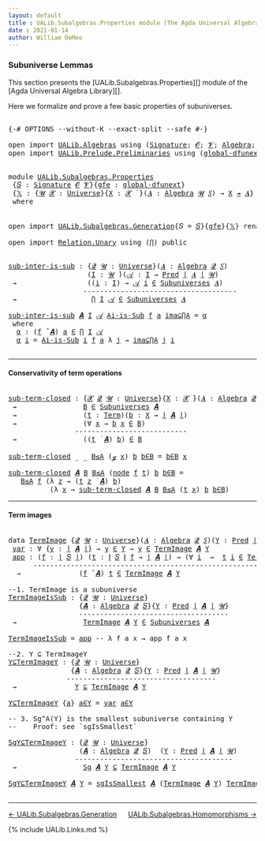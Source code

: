 ```yaml
---
layout: default
title : UALib.Subalgebras.Properties module (The Agda Universal Algebra Library)
date : 2021-01-14
author: William DeMeo
---
```


### <a id="subuniverse-lemmas">Subuniverse Lemmas</a>

This section presents the [UALib.Subalgebras.Properties][]  module of the [Agda Universal Algebra Library][].

Here we formalize and prove a few basic properties of subuniverses.

<pre class="Agda">

<a id="396" class="Symbol">{-#</a> <a id="400" class="Keyword">OPTIONS</a> <a id="408" class="Pragma">--without-K</a> <a id="420" class="Pragma">--exact-split</a> <a id="434" class="Pragma">--safe</a> <a id="441" class="Symbol">#-}</a>

<a id="446" class="Keyword">open</a> <a id="451" class="Keyword">import</a> <a id="458" href="UALib.Algebras.html" class="Module">UALib.Algebras</a> <a id="473" class="Keyword">using</a> <a id="479" class="Symbol">(</a><a id="480" href="UALib.Algebras.Signatures.html#1452" class="Function">Signature</a><a id="489" class="Symbol">;</a> <a id="491" href="universes.html#613" class="Generalizable">𝓞</a><a id="492" class="Symbol">;</a> <a id="494" href="universes.html#617" class="Generalizable">𝓥</a><a id="495" class="Symbol">;</a> <a id="497" href="UALib.Algebras.Algebras.html#811" class="Function">Algebra</a><a id="504" class="Symbol">;</a> <a id="506" href="UALib.Algebras.Algebras.html#3925" class="Function Operator">_↠_</a><a id="509" class="Symbol">)</a>
<a id="511" class="Keyword">open</a> <a id="516" class="Keyword">import</a> <a id="523" href="UALib.Prelude.Preliminaries.html" class="Module">UALib.Prelude.Preliminaries</a> <a id="551" class="Keyword">using</a> <a id="557" class="Symbol">(</a><a id="558" href="MGS-Subsingleton-Theorems.html#3468" class="Function">global-dfunext</a><a id="572" class="Symbol">;</a> <a id="574" href="universes.html#551" class="Postulate">Universe</a><a id="582" class="Symbol">;</a> <a id="584" href="universes.html#758" class="Function Operator">_̇</a><a id="586" class="Symbol">)</a>


<a id="590" class="Keyword">module</a> <a id="597" href="UALib.Subalgebras.Properties.html" class="Module">UALib.Subalgebras.Properties</a>
 <a id="627" class="Symbol">{</a><a id="628" href="UALib.Subalgebras.Properties.html#628" class="Bound">𝑆</a> <a id="630" class="Symbol">:</a> <a id="632" href="UALib.Algebras.Signatures.html#1452" class="Function">Signature</a> <a id="642" href="universes.html#613" class="Generalizable">𝓞</a> <a id="644" href="universes.html#617" class="Generalizable">𝓥</a><a id="645" class="Symbol">}{</a><a id="647" href="UALib.Subalgebras.Properties.html#647" class="Bound">gfe</a> <a id="651" class="Symbol">:</a> <a id="653" href="MGS-Subsingleton-Theorems.html#3468" class="Function">global-dfunext</a><a id="667" class="Symbol">}</a>
 <a id="670" class="Symbol">{</a><a id="671" href="UALib.Subalgebras.Properties.html#671" class="Bound">𝕏</a> <a id="673" class="Symbol">:</a> <a id="675" class="Symbol">{</a><a id="676" href="UALib.Subalgebras.Properties.html#676" class="Bound">𝓤</a> <a id="678" href="UALib.Subalgebras.Properties.html#678" class="Bound">𝓧</a> <a id="680" class="Symbol">:</a> <a id="682" href="universes.html#551" class="Postulate">Universe</a><a id="690" class="Symbol">}{</a><a id="692" href="UALib.Subalgebras.Properties.html#692" class="Bound">X</a> <a id="694" class="Symbol">:</a> <a id="696" href="UALib.Subalgebras.Properties.html#678" class="Bound">𝓧</a> <a id="698" href="universes.html#758" class="Function Operator">̇</a> <a id="700" class="Symbol">}(</a><a id="702" href="UALib.Subalgebras.Properties.html#702" class="Bound">𝑨</a> <a id="704" class="Symbol">:</a> <a id="706" href="UALib.Algebras.Algebras.html#811" class="Function">Algebra</a> <a id="714" href="UALib.Subalgebras.Properties.html#676" class="Bound">𝓤</a> <a id="716" href="UALib.Subalgebras.Properties.html#628" class="Bound">𝑆</a><a id="717" class="Symbol">)</a> <a id="719" class="Symbol">→</a> <a id="721" href="UALib.Subalgebras.Properties.html#692" class="Bound">X</a> <a id="723" href="UALib.Algebras.Algebras.html#3925" class="Function Operator">↠</a> <a id="725" href="UALib.Subalgebras.Properties.html#702" class="Bound">𝑨</a><a id="726" class="Symbol">}</a>
 <a id="729" class="Keyword">where</a>


<a id="737" class="Keyword">open</a> <a id="742" class="Keyword">import</a> <a id="749" href="UALib.Subalgebras.Generation.html" class="Module">UALib.Subalgebras.Generation</a><a id="777" class="Symbol">{</a><a id="778" class="Argument">𝑆</a> <a id="780" class="Symbol">=</a> <a id="782" href="UALib.Subalgebras.Properties.html#628" class="Bound">𝑆</a><a id="783" class="Symbol">}{</a><a id="785" href="UALib.Subalgebras.Properties.html#647" class="Bound">gfe</a><a id="788" class="Symbol">}{</a><a id="790" href="UALib.Subalgebras.Properties.html#671" class="Bound">𝕏</a><a id="791" class="Symbol">}</a> <a id="793" class="Keyword">renaming</a> <a id="802" class="Symbol">(</a>generator <a id="813" class="Symbol">to</a> ℊ<a id="817" class="Symbol">)</a> <a id="819" class="Keyword">public</a>

<a id="827" class="Keyword">open</a> <a id="832" class="Keyword">import</a> <a id="839" href="Relation.Unary.html" class="Module">Relation.Unary</a> <a id="854" class="Keyword">using</a> <a id="860" class="Symbol">(</a><a id="861" href="Relation.Unary.html#4506" class="Function">⋂</a><a id="862" class="Symbol">)</a> <a id="864" class="Keyword">public</a>


<a id="sub-inter-is-sub"></a><a id="873" href="UALib.Subalgebras.Properties.html#873" class="Function">sub-inter-is-sub</a> <a id="890" class="Symbol">:</a> <a id="892" class="Symbol">{</a><a id="893" href="UALib.Subalgebras.Properties.html#893" class="Bound">𝓠</a> <a id="895" href="UALib.Subalgebras.Properties.html#895" class="Bound">𝓤</a> <a id="897" class="Symbol">:</a> <a id="899" href="universes.html#551" class="Postulate">Universe</a><a id="907" class="Symbol">}(</a><a id="909" href="UALib.Subalgebras.Properties.html#909" class="Bound">𝑨</a> <a id="911" class="Symbol">:</a> <a id="913" href="UALib.Algebras.Algebras.html#811" class="Function">Algebra</a> <a id="921" href="UALib.Subalgebras.Properties.html#893" class="Bound">𝓠</a> <a id="923" href="UALib.Subalgebras.Properties.html#628" class="Bound">𝑆</a><a id="924" class="Symbol">)</a>
                   <a id="945" class="Symbol">(</a><a id="946" href="UALib.Subalgebras.Properties.html#946" class="Bound">I</a> <a id="948" class="Symbol">:</a> <a id="950" href="UALib.Subalgebras.Properties.html#895" class="Bound">𝓤</a> <a id="952" href="universes.html#758" class="Function Operator">̇</a><a id="953" class="Symbol">)(</a><a id="955" href="UALib.Subalgebras.Properties.html#955" class="Bound">𝒜</a> <a id="957" class="Symbol">:</a> <a id="959" href="UALib.Subalgebras.Properties.html#946" class="Bound">I</a> <a id="961" class="Symbol">→</a> <a id="963" href="UALib.Relations.Unary.html#1066" class="Function">Pred</a> <a id="968" href="UALib.Prelude.Preliminaries.html#10371" class="Function Operator">∣</a> <a id="970" href="UALib.Subalgebras.Properties.html#909" class="Bound">𝑨</a> <a id="972" href="UALib.Prelude.Preliminaries.html#10371" class="Function Operator">∣</a> <a id="974" href="UALib.Subalgebras.Properties.html#895" class="Bound">𝓤</a><a id="975" class="Symbol">)</a>
 <a id="978" class="Symbol">→</a>                 <a id="996" class="Symbol">((</a><a id="998" href="UALib.Subalgebras.Properties.html#998" class="Bound">i</a> <a id="1000" class="Symbol">:</a> <a id="1002" href="UALib.Subalgebras.Properties.html#946" class="Bound">I</a><a id="1003" class="Symbol">)</a> <a id="1005" class="Symbol">→</a> <a id="1007" href="UALib.Subalgebras.Properties.html#955" class="Bound">𝒜</a> <a id="1009" href="UALib.Subalgebras.Properties.html#998" class="Bound">i</a> <a id="1011" href="UALib.Relations.Unary.html#2667" class="Function Operator">∈</a> <a id="1013" href="UALib.Subalgebras.Subuniverses.html#833" class="Function">Subuniverses</a> <a id="1026" href="UALib.Subalgebras.Properties.html#909" class="Bound">𝑨</a><a id="1027" class="Symbol">)</a>
                  <a id="1047" class="Comment">-------------------------------------</a>
 <a id="1086" class="Symbol">→</a>                  <a id="1105" href="Relation.Unary.html#4506" class="Function">⋂</a> <a id="1107" href="UALib.Subalgebras.Properties.html#946" class="Bound">I</a> <a id="1109" href="UALib.Subalgebras.Properties.html#955" class="Bound">𝒜</a> <a id="1111" href="UALib.Relations.Unary.html#2667" class="Function Operator">∈</a> <a id="1113" href="UALib.Subalgebras.Subuniverses.html#833" class="Function">Subuniverses</a> <a id="1126" href="UALib.Subalgebras.Properties.html#909" class="Bound">𝑨</a>

<a id="1129" href="UALib.Subalgebras.Properties.html#873" class="Function">sub-inter-is-sub</a> <a id="1146" href="UALib.Subalgebras.Properties.html#1146" class="Bound">𝑨</a> <a id="1148" href="UALib.Subalgebras.Properties.html#1148" class="Bound">I</a> <a id="1150" href="UALib.Subalgebras.Properties.html#1150" class="Bound">𝒜</a> <a id="1152" href="UALib.Subalgebras.Properties.html#1152" class="Bound">Ai-is-Sub</a> <a id="1162" href="UALib.Subalgebras.Properties.html#1162" class="Bound">f</a> <a id="1164" href="UALib.Subalgebras.Properties.html#1164" class="Bound">a</a> <a id="1166" href="UALib.Subalgebras.Properties.html#1166" class="Bound">ima⊆⋂A</a> <a id="1173" class="Symbol">=</a> <a id="1175" href="UALib.Subalgebras.Properties.html#1186" class="Function">α</a>
 <a id="1178" class="Keyword">where</a>
  <a id="1186" href="UALib.Subalgebras.Properties.html#1186" class="Function">α</a> <a id="1188" class="Symbol">:</a> <a id="1190" class="Symbol">(</a><a id="1191" href="UALib.Subalgebras.Properties.html#1162" class="Bound">f</a> <a id="1193" href="UALib.Algebras.Algebras.html#3426" class="Function Operator">̂</a> <a id="1195" href="UALib.Subalgebras.Properties.html#1146" class="Bound">𝑨</a><a id="1196" class="Symbol">)</a> <a id="1198" href="UALib.Subalgebras.Properties.html#1164" class="Bound">a</a> <a id="1200" href="UALib.Relations.Unary.html#2667" class="Function Operator">∈</a> <a id="1202" href="Relation.Unary.html#4506" class="Function">⋂</a> <a id="1204" href="UALib.Subalgebras.Properties.html#1148" class="Bound">I</a> <a id="1206" href="UALib.Subalgebras.Properties.html#1150" class="Bound">𝒜</a>
  <a id="1210" href="UALib.Subalgebras.Properties.html#1186" class="Function">α</a> <a id="1212" href="UALib.Subalgebras.Properties.html#1212" class="Bound">i</a> <a id="1214" class="Symbol">=</a> <a id="1216" href="UALib.Subalgebras.Properties.html#1152" class="Bound">Ai-is-Sub</a> <a id="1226" href="UALib.Subalgebras.Properties.html#1212" class="Bound">i</a> <a id="1228" href="UALib.Subalgebras.Properties.html#1162" class="Bound">f</a> <a id="1230" href="UALib.Subalgebras.Properties.html#1164" class="Bound">a</a> <a id="1232" class="Symbol">λ</a> <a id="1234" href="UALib.Subalgebras.Properties.html#1234" class="Bound">j</a> <a id="1236" class="Symbol">→</a> <a id="1238" href="UALib.Subalgebras.Properties.html#1166" class="Bound">ima⊆⋂A</a> <a id="1245" href="UALib.Subalgebras.Properties.html#1234" class="Bound">j</a> <a id="1247" href="UALib.Subalgebras.Properties.html#1212" class="Bound">i</a>

</pre>

-------------------------------------------------------

#### <a id="conservativity-of-term-operations">Conservativity of term operations</a>

<pre class="Agda">

<a id="sub-term-closed"></a><a id="1419" href="UALib.Subalgebras.Properties.html#1419" class="Function">sub-term-closed</a> <a id="1435" class="Symbol">:</a> <a id="1437" class="Symbol">{</a><a id="1438" href="UALib.Subalgebras.Properties.html#1438" class="Bound">𝓧</a> <a id="1440" href="UALib.Subalgebras.Properties.html#1440" class="Bound">𝓠</a> <a id="1442" href="UALib.Subalgebras.Properties.html#1442" class="Bound">𝓤</a> <a id="1444" class="Symbol">:</a> <a id="1446" href="universes.html#551" class="Postulate">Universe</a><a id="1454" class="Symbol">}{</a><a id="1456" href="UALib.Subalgebras.Properties.html#1456" class="Bound">X</a> <a id="1458" class="Symbol">:</a> <a id="1460" href="UALib.Subalgebras.Properties.html#1438" class="Bound">𝓧</a> <a id="1462" href="universes.html#758" class="Function Operator">̇</a><a id="1463" class="Symbol">}(</a><a id="1465" href="UALib.Subalgebras.Properties.html#1465" class="Bound">𝑨</a> <a id="1467" class="Symbol">:</a> <a id="1469" href="UALib.Algebras.Algebras.html#811" class="Function">Algebra</a> <a id="1477" href="UALib.Subalgebras.Properties.html#1440" class="Bound">𝓠</a> <a id="1479" href="UALib.Subalgebras.Properties.html#628" class="Bound">𝑆</a><a id="1480" class="Symbol">)(</a><a id="1482" href="UALib.Subalgebras.Properties.html#1482" class="Bound">B</a> <a id="1484" class="Symbol">:</a> <a id="1486" href="UALib.Relations.Unary.html#1066" class="Function">Pred</a> <a id="1491" href="UALib.Prelude.Preliminaries.html#10371" class="Function Operator">∣</a> <a id="1493" href="UALib.Subalgebras.Properties.html#1465" class="Bound">𝑨</a> <a id="1495" href="UALib.Prelude.Preliminaries.html#10371" class="Function Operator">∣</a> <a id="1497" href="UALib.Subalgebras.Properties.html#1442" class="Bound">𝓤</a><a id="1498" class="Symbol">)</a>
 <a id="1501" class="Symbol">→</a>                <a id="1518" href="UALib.Subalgebras.Properties.html#1482" class="Bound">B</a> <a id="1520" href="UALib.Relations.Unary.html#2667" class="Function Operator">∈</a> <a id="1522" href="UALib.Subalgebras.Subuniverses.html#833" class="Function">Subuniverses</a> <a id="1535" href="UALib.Subalgebras.Properties.html#1465" class="Bound">𝑨</a>
 <a id="1538" class="Symbol">→</a>                <a id="1555" class="Symbol">(</a><a id="1556" href="UALib.Subalgebras.Properties.html#1556" class="Bound">t</a> <a id="1558" class="Symbol">:</a> <a id="1560" href="UALib.Terms.Basic.html#1040" class="Datatype">Term</a><a id="1564" class="Symbol">)(</a><a id="1566" href="UALib.Subalgebras.Properties.html#1566" class="Bound">b</a> <a id="1568" class="Symbol">:</a> <a id="1570" href="UALib.Subalgebras.Properties.html#1456" class="Bound">X</a> <a id="1572" class="Symbol">→</a> <a id="1574" href="UALib.Prelude.Preliminaries.html#10371" class="Function Operator">∣</a> <a id="1576" href="UALib.Subalgebras.Properties.html#1465" class="Bound">𝑨</a> <a id="1578" href="UALib.Prelude.Preliminaries.html#10371" class="Function Operator">∣</a><a id="1579" class="Symbol">)</a>
 <a id="1582" class="Symbol">→</a>                <a id="1599" class="Symbol">(∀</a> <a id="1602" href="UALib.Subalgebras.Properties.html#1602" class="Bound">x</a> <a id="1604" class="Symbol">→</a> <a id="1606" href="UALib.Subalgebras.Properties.html#1566" class="Bound">b</a> <a id="1608" href="UALib.Subalgebras.Properties.html#1602" class="Bound">x</a> <a id="1610" href="UALib.Relations.Unary.html#2667" class="Function Operator">∈</a> <a id="1612" href="UALib.Subalgebras.Properties.html#1482" class="Bound">B</a><a id="1613" class="Symbol">)</a>
                <a id="1631" class="Comment">---------------------------</a>
 <a id="1660" class="Symbol">→</a>                <a id="1677" class="Symbol">((</a><a id="1679" href="UALib.Subalgebras.Properties.html#1556" class="Bound">t</a> <a id="1681" href="UALib.Terms.Operations.html#1383" class="Function Operator">̇</a> <a id="1683" href="UALib.Subalgebras.Properties.html#1465" class="Bound">𝑨</a><a id="1684" class="Symbol">)</a> <a id="1686" href="UALib.Subalgebras.Properties.html#1566" class="Bound">b</a><a id="1687" class="Symbol">)</a> <a id="1689" href="UALib.Relations.Unary.html#2667" class="Function Operator">∈</a> <a id="1691" href="UALib.Subalgebras.Properties.html#1482" class="Bound">B</a>

<a id="1694" href="UALib.Subalgebras.Properties.html#1419" class="Function">sub-term-closed</a> <a id="1710" class="Symbol">_</a> <a id="1712" class="Symbol">_</a> <a id="1714" href="UALib.Subalgebras.Properties.html#1714" class="Bound">B≤A</a> <a id="1718" class="Symbol">(</a><a id="1719" href="UALib.Subalgebras.Properties.html#816" class="InductiveConstructor">ℊ</a> <a id="1721" href="UALib.Subalgebras.Properties.html#1721" class="Bound">x</a><a id="1722" class="Symbol">)</a> <a id="1724" href="UALib.Subalgebras.Properties.html#1724" class="Bound">b</a> <a id="1726" href="UALib.Subalgebras.Properties.html#1726" class="Bound">b∈B</a> <a id="1730" class="Symbol">=</a> <a id="1732" href="UALib.Subalgebras.Properties.html#1726" class="Bound">b∈B</a> <a id="1736" href="UALib.Subalgebras.Properties.html#1721" class="Bound">x</a>

<a id="1739" href="UALib.Subalgebras.Properties.html#1419" class="Function">sub-term-closed</a> <a id="1755" href="UALib.Subalgebras.Properties.html#1755" class="Bound">𝑨</a> <a id="1757" href="UALib.Subalgebras.Properties.html#1757" class="Bound">B</a> <a id="1759" href="UALib.Subalgebras.Properties.html#1759" class="Bound">B≤A</a> <a id="1763" class="Symbol">(</a><a id="1764" href="UALib.Terms.Basic.html#1123" class="InductiveConstructor">node</a> <a id="1769" href="UALib.Subalgebras.Properties.html#1769" class="Bound">f</a> <a id="1771" href="UALib.Subalgebras.Properties.html#1771" class="Bound">t</a><a id="1772" class="Symbol">)</a> <a id="1774" href="UALib.Subalgebras.Properties.html#1774" class="Bound">b</a> <a id="1776" href="UALib.Subalgebras.Properties.html#1776" class="Bound">b∈B</a> <a id="1780" class="Symbol">=</a>
   <a id="1785" href="UALib.Subalgebras.Properties.html#1759" class="Bound">B≤A</a> <a id="1789" href="UALib.Subalgebras.Properties.html#1769" class="Bound">f</a> <a id="1791" class="Symbol">(λ</a> <a id="1794" href="UALib.Subalgebras.Properties.html#1794" class="Bound">z</a> <a id="1796" class="Symbol">→</a> <a id="1798" class="Symbol">(</a><a id="1799" href="UALib.Subalgebras.Properties.html#1771" class="Bound">t</a> <a id="1801" href="UALib.Subalgebras.Properties.html#1794" class="Bound">z</a> <a id="1803" href="UALib.Terms.Operations.html#1383" class="Function Operator">̇</a> <a id="1805" href="UALib.Subalgebras.Properties.html#1755" class="Bound">𝑨</a><a id="1806" class="Symbol">)</a> <a id="1808" href="UALib.Subalgebras.Properties.html#1774" class="Bound">b</a><a id="1809" class="Symbol">)</a>
          <a id="1821" class="Symbol">(λ</a> <a id="1824" href="UALib.Subalgebras.Properties.html#1824" class="Bound">x</a> <a id="1826" class="Symbol">→</a> <a id="1828" href="UALib.Subalgebras.Properties.html#1419" class="Function">sub-term-closed</a> <a id="1844" href="UALib.Subalgebras.Properties.html#1755" class="Bound">𝑨</a> <a id="1846" href="UALib.Subalgebras.Properties.html#1757" class="Bound">B</a> <a id="1848" href="UALib.Subalgebras.Properties.html#1759" class="Bound">B≤A</a> <a id="1852" class="Symbol">(</a><a id="1853" href="UALib.Subalgebras.Properties.html#1771" class="Bound">t</a> <a id="1855" href="UALib.Subalgebras.Properties.html#1824" class="Bound">x</a><a id="1856" class="Symbol">)</a> <a id="1858" href="UALib.Subalgebras.Properties.html#1774" class="Bound">b</a> <a id="1860" href="UALib.Subalgebras.Properties.html#1776" class="Bound">b∈B</a><a id="1863" class="Symbol">)</a>
</pre>


---------------------------------------------------

#### <a id="term-images">Term images</a>

<pre class="Agda">

<a id="1987" class="Keyword">data</a> <a id="TermImage"></a><a id="1992" href="UALib.Subalgebras.Properties.html#1992" class="Datatype">TermImage</a> <a id="2002" class="Symbol">{</a><a id="2003" href="UALib.Subalgebras.Properties.html#2003" class="Bound">𝓠</a> <a id="2005" href="UALib.Subalgebras.Properties.html#2005" class="Bound">𝓤</a> <a id="2007" class="Symbol">:</a> <a id="2009" href="universes.html#551" class="Postulate">Universe</a><a id="2017" class="Symbol">}(</a><a id="2019" href="UALib.Subalgebras.Properties.html#2019" class="Bound">𝑨</a> <a id="2021" class="Symbol">:</a> <a id="2023" href="UALib.Algebras.Algebras.html#811" class="Function">Algebra</a> <a id="2031" href="UALib.Subalgebras.Properties.html#2003" class="Bound">𝓠</a> <a id="2033" href="UALib.Subalgebras.Properties.html#628" class="Bound">𝑆</a><a id="2034" class="Symbol">)(</a><a id="2036" href="UALib.Subalgebras.Properties.html#2036" class="Bound">Y</a> <a id="2038" class="Symbol">:</a> <a id="2040" href="UALib.Relations.Unary.html#1066" class="Function">Pred</a> <a id="2045" href="UALib.Prelude.Preliminaries.html#10371" class="Function Operator">∣</a> <a id="2047" href="UALib.Subalgebras.Properties.html#2019" class="Bound">𝑨</a> <a id="2049" href="UALib.Prelude.Preliminaries.html#10371" class="Function Operator">∣</a> <a id="2051" href="UALib.Subalgebras.Properties.html#2005" class="Bound">𝓤</a><a id="2052" class="Symbol">)</a> <a id="2054" class="Symbol">:</a> <a id="2056" href="UALib.Relations.Unary.html#1066" class="Function">Pred</a> <a id="2061" href="UALib.Prelude.Preliminaries.html#10371" class="Function Operator">∣</a> <a id="2063" href="UALib.Subalgebras.Properties.html#2019" class="Bound">𝑨</a> <a id="2065" href="UALib.Prelude.Preliminaries.html#10371" class="Function Operator">∣</a> <a id="2067" class="Symbol">(</a><a id="2068" href="UALib.Subalgebras.Properties.html#642" class="Bound">𝓞</a> <a id="2070" href="Agda.Primitive.html#636" class="Function Operator">⊔</a> <a id="2072" href="UALib.Subalgebras.Properties.html#644" class="Bound">𝓥</a> <a id="2074" href="Agda.Primitive.html#636" class="Function Operator">⊔</a> <a id="2076" href="UALib.Subalgebras.Properties.html#2003" class="Bound">𝓠</a> <a id="2078" href="Agda.Primitive.html#636" class="Function Operator">⊔</a> <a id="2080" href="UALib.Subalgebras.Properties.html#2005" class="Bound">𝓤</a><a id="2081" class="Symbol">)</a> <a id="2083" class="Keyword">where</a>
 <a id="TermImage.var"></a><a id="2090" href="UALib.Subalgebras.Properties.html#2090" class="InductiveConstructor">var</a> <a id="2094" class="Symbol">:</a> <a id="2096" class="Symbol">∀</a> <a id="2098" class="Symbol">{</a><a id="2099" href="UALib.Subalgebras.Properties.html#2099" class="Bound">y</a> <a id="2101" class="Symbol">:</a> <a id="2103" href="UALib.Prelude.Preliminaries.html#10371" class="Function Operator">∣</a> <a id="2105" href="UALib.Subalgebras.Properties.html#2019" class="Bound">𝑨</a> <a id="2107" href="UALib.Prelude.Preliminaries.html#10371" class="Function Operator">∣</a><a id="2108" class="Symbol">}</a> <a id="2110" class="Symbol">→</a> <a id="2112" href="UALib.Subalgebras.Properties.html#2099" class="Bound">y</a> <a id="2114" href="UALib.Relations.Unary.html#2667" class="Function Operator">∈</a> <a id="2116" href="UALib.Subalgebras.Properties.html#2036" class="Bound">Y</a> <a id="2118" class="Symbol">→</a> <a id="2120" href="UALib.Subalgebras.Properties.html#2099" class="Bound">y</a> <a id="2122" href="UALib.Relations.Unary.html#2667" class="Function Operator">∈</a> <a id="2124" href="UALib.Subalgebras.Properties.html#1992" class="Datatype">TermImage</a> <a id="2134" href="UALib.Subalgebras.Properties.html#2019" class="Bound">𝑨</a> <a id="2136" href="UALib.Subalgebras.Properties.html#2036" class="Bound">Y</a>
 <a id="TermImage.app"></a><a id="2139" href="UALib.Subalgebras.Properties.html#2139" class="InductiveConstructor">app</a> <a id="2143" class="Symbol">:</a> <a id="2145" class="Symbol">(</a><a id="2146" href="UALib.Subalgebras.Properties.html#2146" class="Bound">f</a> <a id="2148" class="Symbol">:</a> <a id="2150" href="UALib.Prelude.Preliminaries.html#10371" class="Function Operator">∣</a> <a id="2152" href="UALib.Subalgebras.Properties.html#628" class="Bound">𝑆</a> <a id="2154" href="UALib.Prelude.Preliminaries.html#10371" class="Function Operator">∣</a><a id="2155" class="Symbol">)</a> <a id="2157" class="Symbol">(</a><a id="2158" href="UALib.Subalgebras.Properties.html#2158" class="Bound">t</a> <a id="2160" class="Symbol">:</a> <a id="2162" href="UALib.Prelude.Preliminaries.html#10452" class="Function Operator">∥</a> <a id="2164" href="UALib.Subalgebras.Properties.html#628" class="Bound">𝑆</a> <a id="2166" href="UALib.Prelude.Preliminaries.html#10452" class="Function Operator">∥</a> <a id="2168" href="UALib.Subalgebras.Properties.html#2146" class="Bound">f</a> <a id="2170" class="Symbol">→</a> <a id="2172" href="UALib.Prelude.Preliminaries.html#10371" class="Function Operator">∣</a> <a id="2174" href="UALib.Subalgebras.Properties.html#2019" class="Bound">𝑨</a> <a id="2176" href="UALib.Prelude.Preliminaries.html#10371" class="Function Operator">∣</a><a id="2177" class="Symbol">)</a> <a id="2179" class="Symbol">→</a> <a id="2181" class="Symbol">(∀</a> <a id="2184" href="UALib.Subalgebras.Properties.html#2184" class="Bound">i</a>  <a id="2187" class="Symbol">→</a>  <a id="2190" href="UALib.Subalgebras.Properties.html#2158" class="Bound">t</a> <a id="2192" href="UALib.Subalgebras.Properties.html#2184" class="Bound">i</a> <a id="2194" href="UALib.Relations.Unary.html#2667" class="Function Operator">∈</a> <a id="2196" href="UALib.Subalgebras.Properties.html#1992" class="Datatype">TermImage</a> <a id="2206" href="UALib.Subalgebras.Properties.html#2019" class="Bound">𝑨</a> <a id="2208" href="UALib.Subalgebras.Properties.html#2036" class="Bound">Y</a><a id="2209" class="Symbol">)</a>
      <a id="2217" class="Comment">---------------------------------------------------------------</a>
  <a id="2283" class="Symbol">→</a>              <a id="2298" class="Symbol">(</a><a id="2299" href="UALib.Subalgebras.Properties.html#2146" class="Bound">f</a> <a id="2301" href="UALib.Algebras.Algebras.html#3426" class="Function Operator">̂</a> <a id="2303" href="UALib.Subalgebras.Properties.html#2019" class="Bound">𝑨</a><a id="2304" class="Symbol">)</a> <a id="2306" href="UALib.Subalgebras.Properties.html#2158" class="Bound">t</a> <a id="2308" href="UALib.Relations.Unary.html#2667" class="Function Operator">∈</a> <a id="2310" href="UALib.Subalgebras.Properties.html#1992" class="Datatype">TermImage</a> <a id="2320" href="UALib.Subalgebras.Properties.html#2019" class="Bound">𝑨</a> <a id="2322" href="UALib.Subalgebras.Properties.html#2036" class="Bound">Y</a>

<a id="2325" class="Comment">--1. TermImage is a subuniverse</a>
<a id="TermImageIsSub"></a><a id="2357" href="UALib.Subalgebras.Properties.html#2357" class="Function">TermImageIsSub</a> <a id="2372" class="Symbol">:</a> <a id="2374" class="Symbol">{</a><a id="2375" href="UALib.Subalgebras.Properties.html#2375" class="Bound">𝓠</a> <a id="2377" href="UALib.Subalgebras.Properties.html#2377" class="Bound">𝓤</a> <a id="2379" class="Symbol">:</a> <a id="2381" href="universes.html#551" class="Postulate">Universe</a><a id="2389" class="Symbol">}</a>
                 <a id="2408" class="Symbol">{</a><a id="2409" href="UALib.Subalgebras.Properties.html#2409" class="Bound">𝑨</a> <a id="2411" class="Symbol">:</a> <a id="2413" href="UALib.Algebras.Algebras.html#811" class="Function">Algebra</a> <a id="2421" href="UALib.Subalgebras.Properties.html#2375" class="Bound">𝓠</a> <a id="2423" href="UALib.Subalgebras.Properties.html#628" class="Bound">𝑆</a><a id="2424" class="Symbol">}{</a><a id="2426" href="UALib.Subalgebras.Properties.html#2426" class="Bound">Y</a> <a id="2428" class="Symbol">:</a> <a id="2430" href="UALib.Relations.Unary.html#1066" class="Function">Pred</a> <a id="2435" href="UALib.Prelude.Preliminaries.html#10371" class="Function Operator">∣</a> <a id="2437" href="UALib.Subalgebras.Properties.html#2409" class="Bound">𝑨</a> <a id="2439" href="UALib.Prelude.Preliminaries.html#10371" class="Function Operator">∣</a> <a id="2441" href="UALib.Subalgebras.Properties.html#2377" class="Bound">𝓤</a><a id="2442" class="Symbol">}</a>
                 <a id="2461" class="Comment">------------------------------------</a>
 <a id="2499" class="Symbol">→</a>                <a id="2516" href="UALib.Subalgebras.Properties.html#1992" class="Datatype">TermImage</a> <a id="2526" href="UALib.Subalgebras.Properties.html#2409" class="Bound">𝑨</a> <a id="2528" href="UALib.Subalgebras.Properties.html#2426" class="Bound">Y</a> <a id="2530" href="UALib.Relations.Unary.html#2667" class="Function Operator">∈</a> <a id="2532" href="UALib.Subalgebras.Subuniverses.html#833" class="Function">Subuniverses</a> <a id="2545" href="UALib.Subalgebras.Properties.html#2409" class="Bound">𝑨</a>

<a id="2548" href="UALib.Subalgebras.Properties.html#2357" class="Function">TermImageIsSub</a> <a id="2563" class="Symbol">=</a> <a id="2565" href="UALib.Subalgebras.Properties.html#2139" class="InductiveConstructor">app</a> <a id="2569" class="Comment">-- λ f a x → app f a x</a>

<a id="2593" class="Comment">--2. Y ⊆ TermImageY</a>
<a id="Y⊆TermImageY"></a><a id="2613" href="UALib.Subalgebras.Properties.html#2613" class="Function">Y⊆TermImageY</a> <a id="2626" class="Symbol">:</a> <a id="2628" class="Symbol">{</a><a id="2629" href="UALib.Subalgebras.Properties.html#2629" class="Bound">𝓠</a> <a id="2631" href="UALib.Subalgebras.Properties.html#2631" class="Bound">𝓤</a> <a id="2633" class="Symbol">:</a> <a id="2635" href="universes.html#551" class="Postulate">Universe</a><a id="2643" class="Symbol">}</a>
               <a id="2660" class="Symbol">{</a><a id="2661" href="UALib.Subalgebras.Properties.html#2661" class="Bound">𝑨</a> <a id="2663" class="Symbol">:</a> <a id="2665" href="UALib.Algebras.Algebras.html#811" class="Function">Algebra</a> <a id="2673" href="UALib.Subalgebras.Properties.html#2629" class="Bound">𝓠</a> <a id="2675" href="UALib.Subalgebras.Properties.html#628" class="Bound">𝑆</a><a id="2676" class="Symbol">}{</a><a id="2678" href="UALib.Subalgebras.Properties.html#2678" class="Bound">Y</a> <a id="2680" class="Symbol">:</a> <a id="2682" href="UALib.Relations.Unary.html#1066" class="Function">Pred</a> <a id="2687" href="UALib.Prelude.Preliminaries.html#10371" class="Function Operator">∣</a> <a id="2689" href="UALib.Subalgebras.Properties.html#2661" class="Bound">𝑨</a> <a id="2691" href="UALib.Prelude.Preliminaries.html#10371" class="Function Operator">∣</a> <a id="2693" href="UALib.Subalgebras.Properties.html#2631" class="Bound">𝓤</a><a id="2694" class="Symbol">}</a>
              <a id="2710" class="Comment">------------------------------------</a>
 <a id="2748" class="Symbol">→</a>              <a id="2763" href="UALib.Subalgebras.Properties.html#2678" class="Bound">Y</a> <a id="2765" href="UALib.Relations.Unary.html#2949" class="Function Operator">⊆</a> <a id="2767" href="UALib.Subalgebras.Properties.html#1992" class="Datatype">TermImage</a> <a id="2777" href="UALib.Subalgebras.Properties.html#2661" class="Bound">𝑨</a> <a id="2779" href="UALib.Subalgebras.Properties.html#2678" class="Bound">Y</a>

<a id="2782" href="UALib.Subalgebras.Properties.html#2613" class="Function">Y⊆TermImageY</a> <a id="2795" class="Symbol">{</a><a id="2796" href="UALib.Subalgebras.Properties.html#2796" class="Bound">a</a><a id="2797" class="Symbol">}</a> <a id="2799" href="UALib.Subalgebras.Properties.html#2799" class="Bound">a∈Y</a> <a id="2803" class="Symbol">=</a> <a id="2805" href="UALib.Subalgebras.Properties.html#2090" class="InductiveConstructor">var</a> <a id="2809" href="UALib.Subalgebras.Properties.html#2799" class="Bound">a∈Y</a>

<a id="2814" class="Comment">-- 3. Sg^A(Y) is the smallest subuniverse containing Y</a>
<a id="2869" class="Comment">--    Proof: see `sgIsSmallest`</a>

<a id="SgY⊆TermImageY"></a><a id="2902" href="UALib.Subalgebras.Properties.html#2902" class="Function">SgY⊆TermImageY</a> <a id="2917" class="Symbol">:</a> <a id="2919" class="Symbol">{</a><a id="2920" href="UALib.Subalgebras.Properties.html#2920" class="Bound">𝓠</a> <a id="2922" href="UALib.Subalgebras.Properties.html#2922" class="Bound">𝓤</a> <a id="2924" class="Symbol">:</a> <a id="2926" href="universes.html#551" class="Postulate">Universe</a><a id="2934" class="Symbol">}</a>
                 <a id="2953" class="Symbol">(</a><a id="2954" href="UALib.Subalgebras.Properties.html#2954" class="Bound">𝑨</a> <a id="2956" class="Symbol">:</a> <a id="2958" href="UALib.Algebras.Algebras.html#811" class="Function">Algebra</a> <a id="2966" href="UALib.Subalgebras.Properties.html#2920" class="Bound">𝓠</a> <a id="2968" href="UALib.Subalgebras.Properties.html#628" class="Bound">𝑆</a><a id="2969" class="Symbol">)</a>  <a id="2972" class="Symbol">(</a><a id="2973" href="UALib.Subalgebras.Properties.html#2973" class="Bound">Y</a> <a id="2975" class="Symbol">:</a> <a id="2977" href="UALib.Relations.Unary.html#1066" class="Function">Pred</a> <a id="2982" href="UALib.Prelude.Preliminaries.html#10371" class="Function Operator">∣</a> <a id="2984" href="UALib.Subalgebras.Properties.html#2954" class="Bound">𝑨</a> <a id="2986" href="UALib.Prelude.Preliminaries.html#10371" class="Function Operator">∣</a> <a id="2988" href="UALib.Subalgebras.Properties.html#2922" class="Bound">𝓤</a><a id="2989" class="Symbol">)</a>
                <a id="3007" class="Comment">--------------------------------------</a>
 <a id="3047" class="Symbol">→</a>                <a id="3064" href="UALib.Subalgebras.Generation.html#1100" class="Datatype">Sg</a> <a id="3067" href="UALib.Subalgebras.Properties.html#2954" class="Bound">𝑨</a> <a id="3069" href="UALib.Subalgebras.Properties.html#2973" class="Bound">Y</a> <a id="3071" href="UALib.Relations.Unary.html#2949" class="Function Operator">⊆</a> <a id="3073" href="UALib.Subalgebras.Properties.html#1992" class="Datatype">TermImage</a> <a id="3083" href="UALib.Subalgebras.Properties.html#2954" class="Bound">𝑨</a> <a id="3085" href="UALib.Subalgebras.Properties.html#2973" class="Bound">Y</a>

<a id="3088" href="UALib.Subalgebras.Properties.html#2902" class="Function">SgY⊆TermImageY</a> <a id="3103" href="UALib.Subalgebras.Properties.html#3103" class="Bound">𝑨</a> <a id="3105" href="UALib.Subalgebras.Properties.html#3105" class="Bound">Y</a> <a id="3107" class="Symbol">=</a> <a id="3109" href="UALib.Subalgebras.Generation.html#1668" class="Function">sgIsSmallest</a> <a id="3122" href="UALib.Subalgebras.Properties.html#3103" class="Bound">𝑨</a> <a id="3124" class="Symbol">(</a><a id="3125" href="UALib.Subalgebras.Properties.html#1992" class="Datatype">TermImage</a> <a id="3135" href="UALib.Subalgebras.Properties.html#3103" class="Bound">𝑨</a> <a id="3137" href="UALib.Subalgebras.Properties.html#3105" class="Bound">Y</a><a id="3138" class="Symbol">)</a> <a id="3140" href="UALib.Subalgebras.Properties.html#2357" class="Function">TermImageIsSub</a> <a id="3155" href="UALib.Subalgebras.Properties.html#2613" class="Function">Y⊆TermImageY</a>

</pre>

---------------------------------

[← UALib.Subalgebras.Generation](UALib.Subalgebras.Generation.html)
<span style="float:right;">[UALib.Subalgebras.Homomorphisms →](UALib.Subalgebras.Homomorphisms.html)</span>

{% include UALib.Links.md %}
